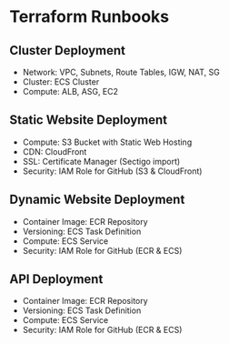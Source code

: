 # Terraform Runbooks

## Cluster Deployment

- Network: VPC, Subnets, Route Tables, IGW, NAT, SG
- Cluster: ECS Cluster
- Compute: ALB, ASG, EC2

## Static Website Deployment

- Compute: S3 Bucket with Static Web Hosting
- CDN: CloudFront
- SSL: Certificate Manager (Sectigo import)
- Security: IAM Role for GitHub (S3 & CloudFront)

## Dynamic Website Deployment

- Container Image: ECR Repository
- Versioning: ECS Task Definition
- Compute: ECS Service
- Security: IAM Role for GitHub (ECR & ECS)

## API Deployment

- Container Image: ECR Repository
- Versioning: ECS Task Definition
- Compute: ECS Service
- Security: IAM Role for GitHub (ECR & ECS)
